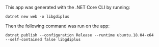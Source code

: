 This app was generated with the .NET Core CLI by running:

```shell
dotnet new web -o libgdiplus
```

Then the following command was run on the app:

```shell
dotnet publish --configuration Release --runtime ubuntu.18.04-x64
--self-contained false libgdiplus
```